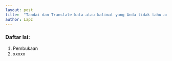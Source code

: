 ```yaml
---
layout: post
title:  "Tandai dan Translate kata atau kalimat yang Anda tidak tahu artinya!"
author: Lapz
---
```

### Daftar Isi:
1. Pembukaan
2. xxxxx




